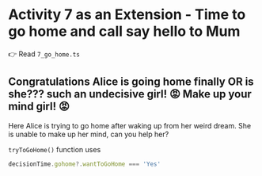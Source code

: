 # Activity 7 as an Extension - Time to go home and call say hello to Mum


👉 Read `7_go_home.ts`

## Congratulations Alice is going home finally OR is she??? such an undecisive girl! 😡 Make up your mind girl! 😡

Here Alice is trying to go home after waking up from her weird dream. She is unable to make up her mind, can you help her? 

`tryToGoHome()` function uses 

```TypeScript
decisionTime.gohome?.wantToGoHome === 'Yes'
```



